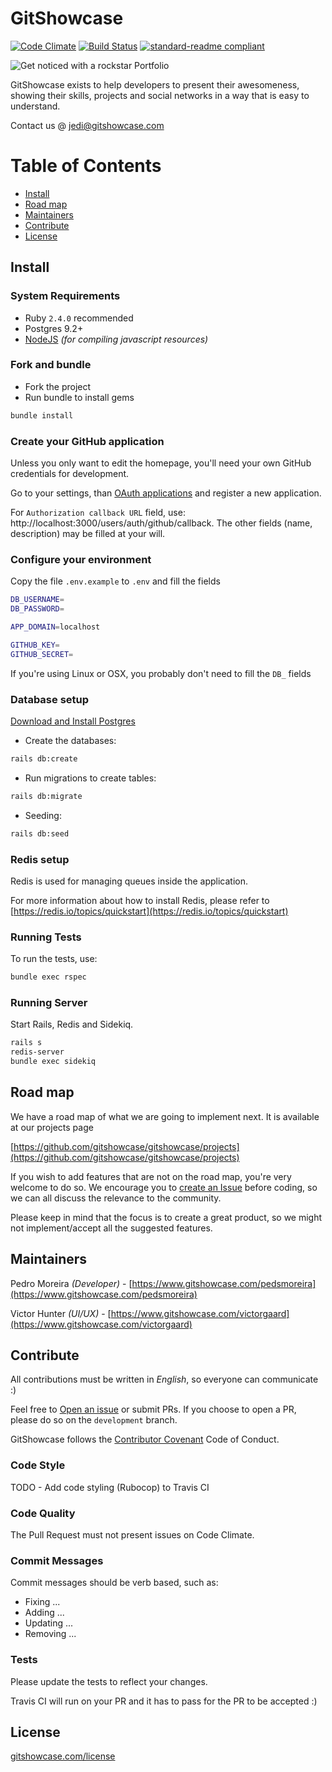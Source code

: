 # GitShowcase

[![Code Climate](https://codeclimate.com/github/gitshowcase/gitshowcase/badges/gpa.svg)](https://codeclimate.com/github/gitshowcase/gitshowcase)
[![Build Status](https://travis-ci.org/gitshowcase/gitshowcase.svg?branch=master)](https://travis-ci.org/gitshowcase/gitshowcase)
[![standard-readme compliant](https://img.shields.io/badge/readme%20style-standard-brightgreen.svg)](https://github.com/RichardLitt/standard-readme)

![Get noticed with a rockstar Portfolio](./public/preview.png)

GitShowcase exists to help developers to present their awesomeness, showing their skills, projects and social networks
in a way that is easy to understand.

Contact us @ [jedi@gitshowcase.com](mailto:jedi@gitshowcase.com)

# Table of Contents
- [Install](#install)
- [Road map](#road-map)
- [Maintainers](#maintainers)
- [Contribute](#contribute)
- [License](#license)

## Install

### System Requirements
- Ruby `2.4.0` recommended
- Postgres 9.2+
- [NodeJS](https://nodejs.org/) _(for compiling javascript resources)_

### Fork and bundle
- Fork the project
- Run bundle to install gems
```bash
bundle install
```

### Create your GitHub application

Unless you only want to edit the homepage, you'll need your own GitHub credentials for development.
 
Go to your settings, than [OAuth applications](https://github.com/settings/developers) and register a new application.

For `Authorization callback URL` field, use: http://localhost:3000/users/auth/github/callback. The other fields (name, description) may be filled at your will.

### Configure your environment

Copy the file `.env.example` to `.env` and fill the fields

```bash
DB_USERNAME=
DB_PASSWORD=

APP_DOMAIN=localhost

GITHUB_KEY=
GITHUB_SECRET=
```

If you're using Linux or OSX, you probably don't need to fill the `DB_` fields

### Database setup

[Download and Install Postgres](https://www.postgresql.org/download/)

- Create the databases:
```bash
rails db:create
```

- Run migrations to create tables:
```bash
rails db:migrate
```

- Seeding:
```bash
rails db:seed
```

### Redis setup

Redis is used for managing queues inside the application.

For more information about how to install Redis, please refer to [https://redis.io/topics/quickstart](https://redis.io/topics/quickstart)

### Running Tests

To run the tests, use:

```bash
bundle exec rspec
```

### Running Server

Start Rails, Redis and Sidekiq.

```bash
rails s
redis-server
bundle exec sidekiq
```

## Road map

We have a road map of what we are going to implement next. It is available at our projects page

[https://github.com/gitshowcase/gitshowcase/projects](https://github.com/gitshowcase/gitshowcase/projects)

If you wish to add features that are not on the road map, you're very welcome to do so. We encourage you to
[create an Issue](https://github.com/gitshowcase/gitshowcase/issues/new)
before coding, so we can all discuss the relevance to the community.

Please keep in mind that the focus is to create a great product, so we might not implement/accept all the suggested features.

## Maintainers

Pedro Moreira _(Developer)_ - [https://www.gitshowcase.com/pedsmoreira](https://www.gitshowcase.com/pedsmoreira)

Victor Hunter _(UI/UX)_ - [https://www.gitshowcase.com/victorgaard](https://www.gitshowcase.com/victorgaard)

## Contribute

All contributions must be written in *English*, so everyone can communicate :)

Feel free to [Open an issue](https://github.com/gitshowcase/gitshowcase/issues/new) or submit PRs. If you choose
to open a PR, please do so on the `development` branch.

GitShowcase follows the [Contributor Covenant](http://contributor-covenant.org/version/1/4) Code of Conduct.

### Code Style

TODO - Add code styling (Rubocop) to Travis CI

### Code Quality

The Pull Request must not present issues on Code Climate.  

### Commit Messages

Commit messages should be verb based, such as:

- Fixing ...
- Adding ...
- Updating ...
- Removing ...

### Tests

Please update the tests to reflect your changes.

Travis CI will run on your PR and it has to pass for the PR to be accepted :)

## License

[gitshowcase.com/license](http://gitshowcase.com/license)
